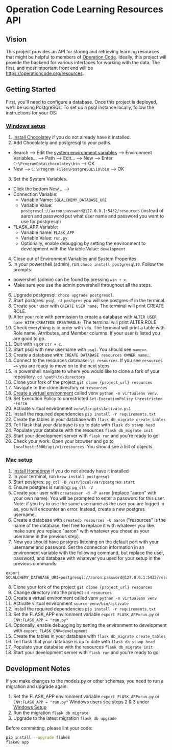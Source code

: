 # Operation Code Learning Resources API

## Vision

This project provides an API for storing and retrieving learning resources that might be helpful to members of [Operation Code](https://operationcode.org/). Ideally, this project will provide the backend for various interfaces for working with the data. The first, and most important front end will be https://operationcode.org/resources.

## Getting Started

First, you'll need to configure a database. Once this project is deployed, we'll be using PostgreSQL. To set up a psql instance locally, follow the instructions for your OS:

### [Windows setup](#windowsSetup)
1. [Install Chocolatey](https://chocolatey.org/docs/installation#installing-chocolatey) if you do not already have it installed.
2. Add Chocolately and postgresql to your paths.   
- Search --> Edit the [system environment variables](https://docs.microsoft.com/en-us/windows/desktop/shell/user-environment-variables) --> Environment Variables... --> Path --> Edit... --> New --> Enter `C:\ProgramData\chocolatey\bin` --> OK
- New --> `C:\Program Files\PostgreSQL\10\bin` --> OK
3. Set the System Variables.
- Click the bottom New... -->
- Connection Variable:
    - Variable Name: `SQLALCHEMY_DATABASE_URI`
    - Variable Value: `postgresql://aaron:password@127.0.0.1:5432/resources` (instead of aaron and password put what user name and password you want to use for postgresql) 
- FLASK_APP Variable:
    - Variable name: `FLASK_APP`
    - Variable Value: `run.py`
    - Optionally, enable debugging by setting the environment to development with the Variable Value: `development`
4. Close out of Environment Variables and System Properites.
5. In your powershell (admin), run `choco install postgresql10`. Follow the prompts.
- powershell (admin) can be found by pressing `win + x`. 
- Make sure you use the admin powershell throughout all the steps.
6. Upgrade postgresql: `choco upgrade postgresql`.
7. Start postgres: `psql -U postgres` you will see postgres-# in the terminal.
8. Create your user with `CREATE USER name;` The terminal will print CREATE ROLE.
9. Alter your role with permission to create a database with `ALTER USER name WITH CREATEDB CREATEROLE;` The terminal will print ALTER ROLE
10. Check everything is in order with `\du`. The terminal will print a table with Role name, Atrributes, and Member columns. If your user is listed you are good to go.
11. Quit with `\q` or `ctr + c`.
12. Start psql with new username with `psql`. You should see `name=>`.
13. Create a database with: `CREATE DATABASE resources OWNER name;`.
14. Connect to the resources database: `\c resources`. If you see `resources =>` you are ready to move on to the next steps.
15. In powershell navigate to where you would like to clone a fork of your repository. `cd \path\to\directory`
16. Clone your fork of the project `git clone {project_url} resources`
17. Navigate to the clone directory `cd resources`
18. [Create a virtual environment](https://docs.python.org/3/library/venv.html) called venv `python -m virtualenv venv`.
19. Set Execution Policy to unrestricted `Set-ExecutionPolicy Unrestricted -Force`
20. Activate virtual environment `venv\Scripts\Activate.ps1`
21. Install the required dependencies `pip install -r requirements.txt`
22. Create the tables in your database with `flask db_migrate create_tables`
23. Tell flask that your database is up to date with `flask db stamp head`
24. Populate your database with the resources `flask db_migrate init`
25. Start your development server with `flask run` and you're ready to go!
26. Check your work: Open your browser and go to `localhost:5000/api/v1/resources`. You should see a list of objects. 

### Mac setup

1. [Install Homebrew](https://brew.sh/) if you do not already have it installed
2. In your terminal, run `brew install postgresql`
3. Start postgres: `pg_ctl -D /usr/local/var/postgres start`
4. Ensure postgres is running: `pg_ctl -V`
5. Create your user with `createuser -d -P aaron` (replace "aaron" with your own name). You will be prompted to enter a password for this user.
Note: if you try to use the same username as the user you are logged in as, you will encounter an error. Instead, create a new postgres username.
6. Create a database with `createdb resources -U aaron` ("resources" is the name of the database, feel free to replace it with whatever you like. make sure you replace "aaron" with whatever you chose as your username in the previous step).
7. Now you should have postgres listening on the default port with your username and password. Set the connection information in an environment variable with the following command, but replace the user, password, and database with whatever you used for your setup in the previous commands:
```
export SQLALCHEMY_DATABASE_URI=postgresql://aaron:password@127.0.0.1:5432/resources
```
8. Clone your fork of the project `git clone {project_url} resources`
9. Change directory into the project `cd resources`
10. Create a virtual environment called venv `python -m virtualenv venv`
11. Activate virtual environment `source venv/bin/activate`
12. Install the required dependencies `pip install -r requirements.txt`
13. Set the FLASK_APP environment variable `export FLASK_APP=run.py` or `ENV:FLASK_APP = "run.py"`
14. Optionally, enable debugging by setting the environment to development with `export FLASK_ENV=development`
15. Create the tables in your database with `flask db_migrate create_tables`
16. Tell flask that your database is up to date with `flask db stamp head`
17. Populate your database with the resources `flask db_migrate init`
18. Start your development server with `flask run` and you're ready to go!


## Development Notes

If you make changes to the models.py or other schemas, you need to run a migration and upgrade again:

1. Set the FLASK_APP environment variable `export FLASK_APP=run.py` or `ENV:FLASK_APP = "run.py"`
  Windows users see steps 2 & 3 under [Windows Setup](#windowsSetup)
2. Run the migration `flask db migrate`
3. Upgrade to the latest migration `flask db upgrade`

Before committing, please lint your code:

```sh
pip install --upgrade flake8
flake8 app
```
